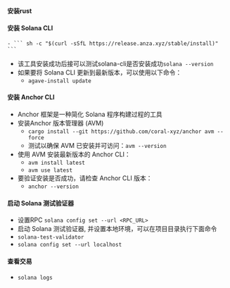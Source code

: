 #### 安装rust

#### 安装 Solana CLI

    - ``` sh -c "$(curl -sSfL https://release.anza.xyz/stable/install)" ```

- 该工具安装成功后接可以测试solana-cli是否安装成功``` solana --version ```
- 如果要将 Solana CLI 更新到最新版本，可以使用以下命令：
    - ``` agave-install update ```

#### 安装 Anchor CLI

- Anchor 框架是一种简化 Solana 程序构建过程的工具
- 安装Anchor 版本管理器 (AVM)
    - ``` cargo install --git https://github.com/coral-xyz/anchor avm --force ```
    - 测试以确保 AVM 已安装并可访问：``` avm --version ```
- 使用 AVM 安装最新版本的 Anchor CLI：
    - ``` avm install latest ```
    - ``` avm use latest ```
- 要验证安装是否成功，请检查 Anchor CLI 版本：
    - ``` anchor --version ```

#### 启动 Solana 测试验证器

- 设置RPC ``` solana config set --url <RPC_URL> ```
- 启动 Solana 测试验证器, 并设置本地环境，可以在项目目录执行下面命令
- ``` solana-test-validator ```
- ``` solana config set --url localhost ```

#### 查看交易

- ``` solana logs ```
